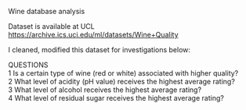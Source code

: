 Wine database analysis

Dataset is available at UCL
https://archive.ics.uci.edu/ml/datasets/Wine+Quality

I cleaned, modified this dataset for investigations below:

QUESTIONS\
1 Is a certain type of wine (red or white) associated with higher quality?\
2 What level of acidity (pH value) receives the highest average rating?\
3 What level of alcohol receives the highest average rating?\
4 What level of residual sugar receives the highest average rating?
